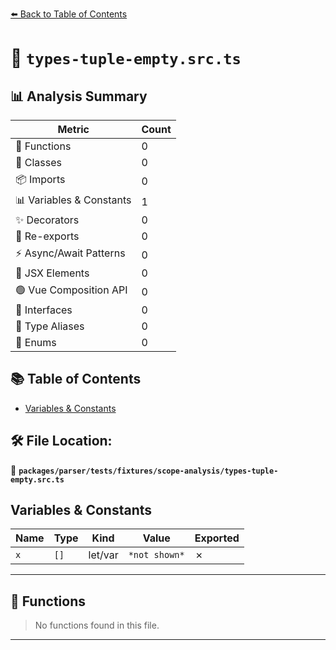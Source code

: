 [⬅️ Back to Table of Contents](../../../../../index.md)

# 📄 `types-tuple-empty.src.ts`

## 📊 Analysis Summary

| Metric | Count |
|--------|-------|
| 🔧 Functions | 0 |
| 🧱 Classes | 0 |
| 📦 Imports | 0 |
| 📊 Variables & Constants | 1 |
| ✨ Decorators | 0 |
| 🔄 Re-exports | 0 |
| ⚡ Async/Await Patterns | 0 |
| 💠 JSX Elements | 0 |
| 🟢 Vue Composition API | 0 |
| 📐 Interfaces | 0 |
| 📑 Type Aliases | 0 |
| 🎯 Enums | 0 |

## 📚 Table of Contents

- [Variables & Constants](#variables-constants)

## 🛠️ File Location:
📂 **`packages/parser/tests/fixtures/scope-analysis/types-tuple-empty.src.ts`**

## Variables & Constants

| Name | Type | Kind | Value | Exported |
|------|------|------|-------|----------|
| `x` | `[]` | let/var | `*not shown*` | ✗ |


---

## 🔧 Functions

> No functions found in this file.


---